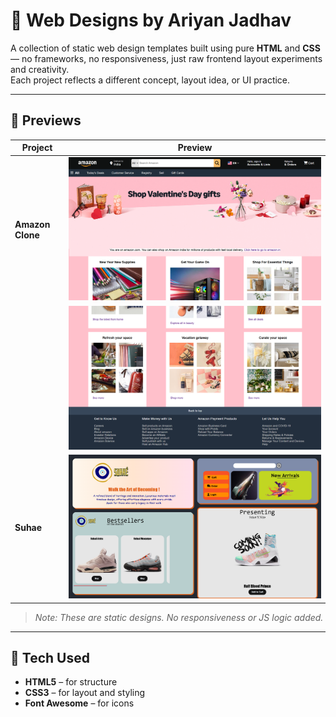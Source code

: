 # 🧱 Web Designs by Ariyan Jadhav

A collection of static web design templates built using pure **HTML** and **CSS** — no frameworks, no responsiveness, just raw frontend layout experiments and creativity.  
Each project reflects a different concept, layout idea, or UI practice.

---

## 📸 Previews

| Project             | Preview                                     |
|---------------------|---------------------------------------------|
| **Amazon Clone**    | ![](Amazon-Clone/images/preview1.png)     |
|                     | ![](Amazon-Clone/images/preview2.png)      |
| **Suhae**           | ![](Suhae/resource/preview.png)      |

> _Note: These are static designs. No responsiveness or JS logic added._

---

## 🧰 Tech Used

- **HTML5** – for structure  
- **CSS3** – for layout and styling  
- **Font Awesome** – for icons
